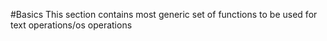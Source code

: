 #Basics
This section contains most generic set of functions to be used for text operations/os operations
